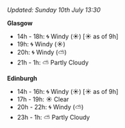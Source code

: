 *Updated: Sunday 10th July 13:30*

**Glasgow**

* 14h - 18h: :cyclone: Windy (:sunny:) [:sunny: as of 9h]
* 19h: :cyclone: Windy (:sunny:)
* 20h: :cyclone: Windy (:partly_sunny:)
* 21h - 1h: :partly_sunny: Partly Cloudy

**Edinburgh**

* 14h - 16h: :cyclone: Windy (:sunny:) [:sunny: as of 9h]
* 17h - 19h: :sunny: Clear
* 20h - 22h: :cyclone: Windy (:partly_sunny:)
* 23h - 1h: :partly_sunny: Partly Cloudy
